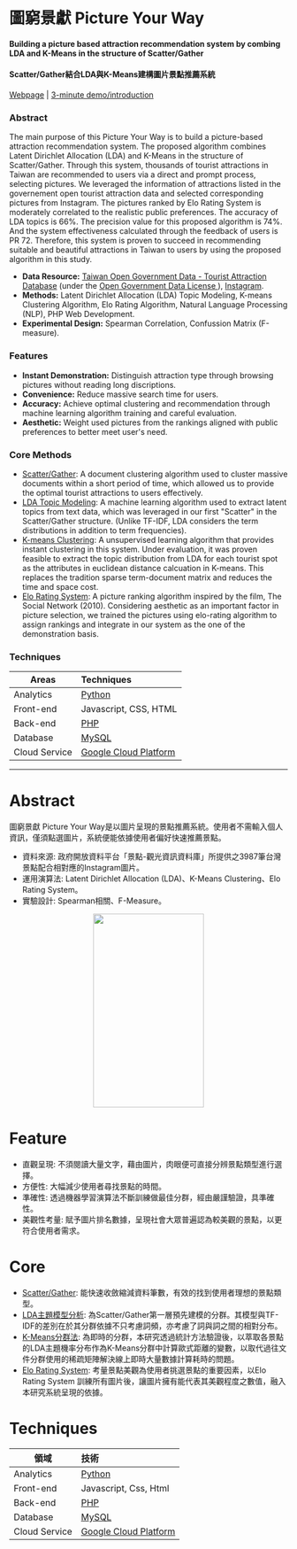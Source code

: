 # 圖窮景獻 Picture Your Way
#### Building a picture based attraction recommendation system by combing LDA and K-Means in the structure of Scatter/Gather
#### Scatter/Gather結合LDA與K-Means建構圖片景點推薦系統
[Webpage](http://35.201.182.2/main/index_b.php) | [3-minute demo/introduction](https://www.youtube.com/watch?v=Hjomt424dHA&feature=youtu.be)
### Abstract
The main purpose of this Picture Your Way is to build a picture-based attraction recommendation system. The proposed algorithm combines Latent Dirichlet Allocation (LDA) and K-Means in the structure of Scatter/Gather. Through this system, thousands of tourist attractions in Taiwan are recommended to users via a direct and prompt process, selecting pictures.
We leveraged the information of attractions listed in the governement open tourist attraction data and selected corresponding pictures from Instagram. The pictures ranked by Elo Rating System is moderately correlated to the realistic public preferences. The accuracy of LDA topics is 66%. The precision value for this proposed algorithm is 74%. And the system effectiveness calculated through the feedback of users is PR 72. Therefore, this system is proven to succeed in recommending suitable and beautiful attractions in Taiwan to users by using the proposed algorithm in this study.
* **Data Resource:** [Taiwan Open Government Data - Tourist Attraction Database](https://data.gov.tw/dataset/7777) (under the [Open Government Data License ](https://data.gov.tw/license#eng)), [Instagram](https://www.instagram.com/).
* **Methods:** Latent Dirichlet Allocation (LDA) Topic Modeling, K-means Clustering Algorithm, Elo Rating Algorithm, Natural Language Processing (NLP), PHP Web Development.
* **Experimental Design:** Spearman Correlation, Confussion Matrix (F-measure).
### Features
* **Instant Demonstration:** Distinguish attraction type through browsing pictures without reading long discriptions.
* **Convenience:** Reduce massive search time for users.
* **Accuracy:** Achieve optimal clustering and recommendation through machine learning algorithm training and careful evaluation.
* **Aesthetic:** Weight used pictures from the rankings aligned with public preferences to better meet user's need.
### Core Methods
* [Scatter/Gather](https://sigir.org/wp-content/uploads/2017/06/p148.pdf): A document clustering algorithm used to cluster massive documents within a short period of time, which allowed us to provide the optimal tourist attractions to users effectively.
* [LDA Topic Modeling](https://web.archive.org/web/20120207011313/http://jmlr.csail.mit.edu/papers/volume3/blei03a/blei03a.pdf): A machine learning algorithm used to extract latent topics from text data, which was leveraged in our first "Scatter" in the Scatter/Gather structure. (Unlike TF-IDF, LDA considers the term distributions in addition to term frequencies).
* [K-means Clustering](https://projecteuclid.org/download/pdf_1/euclid.bsmsp/1200512992): A unsupervised learning algorithm that provides instant clustering in this system. Under evaluation, it was proven feasible to extract the topic distribution from LDA for each tourist spot as the attributes in euclidean distance calcuation in K-means. This replaces the tradition sparse term-document matrix and reduces the time and space cost.
* [Elo Rating System](https://en.wikipedia.org/wiki/Elo_rating_system): A picture ranking algorithm inspired by the film, The Social Network (2010). Considering aesthetic as an important factor in picture selection, we trained the pictures using elo-rating algorithm to assign rankings and integrate in our system as the one of the demonstration basis.
### Techniques
Areas           | Techniques  |
--------------|:-----|
Analytics| [Python](https://www.python.org/)|
Front-end| Javascript, CSS, HTML|
Back-end  | [PHP](https://www.php.net/docs.php) |
Database|[MySQL](https://www.mysql.com/)|
Cloud Service|[Google Cloud Platform](https://cloud.google.com/gcp/getting-started?hl=zh-tw)|

****

# Abstract
圖窮景獻 Picture Your Way是以圖片呈現的景點推薦系統。使用者不需輸入個人資訊，僅須點選圖片，系統便能依據使用者偏好快速推薦景點。
* 資料來源: 政府開放資料平台「景點-觀光資訊資料庫」所提供之3987筆台灣景點配合相對應的Instagram圖片。
* 運用演算法: Latent Dirichlet Allocation (LDA)、K-Means Clustering、Elo Rating System。
* 實驗設計: Spearman相關、F-Measure。
<div align=center><img width="200" height="350" src="https://github.com/mengtientsai/PictureYourWay/blob/master/readme_pic/process.png"/></div>

# Feature
* 直觀呈現: 不須閱讀大量文字，藉由圖片，肉眼便可直接分辨景點類型進行選擇。
* 方便性: 大幅減少使用者尋找景點的時間。
* 準確性: 透過機器學習演算法不斷訓練做最佳分群，經由嚴謹驗證，具準確性。
* 美觀性考量: 賦予圖片排名數據，呈現社會大眾普遍認為較美觀的景點，以更符合使用者需求。

# Core
* [Scatter/Gather](https://sigir.org/wp-content/uploads/2017/06/p148.pdf): 能快速收斂縮減資料筆數，有效的找到使用者理想的景點類型。
* [LDA主題模型分析](https://web.archive.org/web/20120207011313/http://jmlr.csail.mit.edu/papers/volume3/blei03a/blei03a.pdf): 為Scatter/Gather第一層預先建模的分群。其模型與TF-IDF的差別在於其分群依據不只考慮詞頻，亦考慮了詞與詞之間的相對分布。
* [K-Means分群法](https://projecteuclid.org/download/pdf_1/euclid.bsmsp/1200512992): 為即時的分群，本研究透過統計方法驗證後，以萃取各景點的LDA主題機率分布作為K-Means分群中計算歐式距離的變數，以取代過往文件分群使用的稀疏矩陣解決線上即時大量數據計算耗時的問題。
* [Elo Rating System](https://en.wikipedia.org/wiki/Elo_rating_system): 考量景點美觀為使用者挑選景點的重要因素，以Elo Rating System 訓練所有圖片後，讓圖片擁有能代表其美觀程度之數值，融入本研究系統呈現的依據。

# Techniques

領域           | 技術  |
--------------|:-----|
Analytics| [Python](https://www.python.org/)|
Front-end| Javascript, Css, Html|
Back-end  | [PHP](https://www.php.net/docs.php) |
Database|[MySQL](https://www.mysql.com/)|
Cloud Service|[Google Cloud Platform](https://cloud.google.com/gcp/getting-started?hl=zh-tw)|

